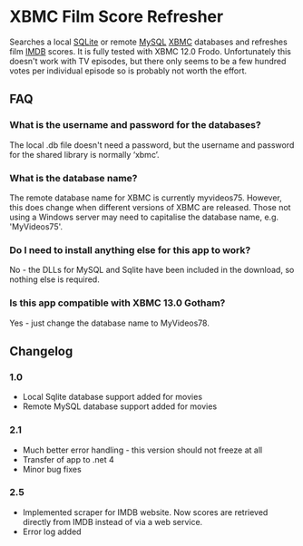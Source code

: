 # XBMC Film Score Refresher #


Searches a local [SQLite](http://www.sqlite.org) or remote [MySQL](http://www.mysql.com) [XBMC](http://xbmc.org/about/) databases and refreshes film [IMDB](http://www.imdb.com/) scores.  It is fully tested with XBMC 12.0 Frodo.  Unfortunately this doesn't work with TV episodes, but there only seems to be a few hundred votes per individual episode so is probably not worth the effort.

## FAQ ##

### What is the username and password for the databases? ###

The local .db file doesn't need a password, but the username and password for the shared 
library is normally ‘xbmc’.

### What is the database name? ###

The remote database name for XBMC is currently myvideos75. However, this does change when 
different versions of XBMC are released. Those not using a Windows server may need to 
capitalise the database name, e.g. 'MyVideos75'. 

### Do I need to install anything else for this app to work? ###

No - the DLLs for MySQL and Sqlite have been included in the download, so nothing else is 
required.

### Is this app compatible with XBMC 13.0 Gotham? ###

Yes - just change the database name to MyVideos78.

## Changelog ##

### 1.0 ###
- Local Sqlite database support added for movies
- Remote MySQL database support added for movies

### 2.1 ###
- Much better error handling - this version should not freeze at all
- Transfer of app to .net 4
- Minor bug fixes

### 2.5 ###
- Implemented scraper for IMDB website. Now scores are retrieved directly from IMDB instead of via a web service.
- Error log added
